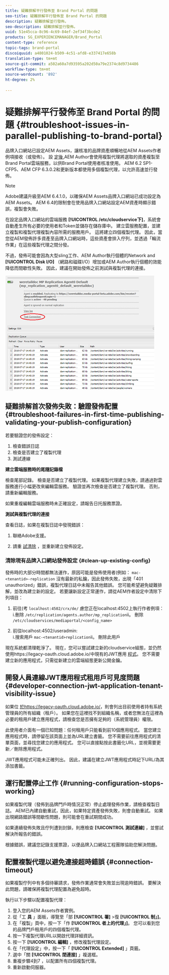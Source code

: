 ```yaml
---
title: 疑難排解平行發佈至 Brand Portal 的問題
seo-title: 疑難排解平行發佈至 Brand Portal 的問題
description: 疑難排解並行發佈。
seo-description: 疑難排解並行發佈。
uuid: 51e45cca-8c96-4c69-84ef-2ef34f3bcde2
products: SG_EXPERIENCEMANAGER/Brand_Portal
content-type: reference
topic-tags: brand-portal
discoiquuid: a4801024-b509-4c51-afd8-e337417e658b
translation-type: tm+mt
source-git-commit: a502a60a7d93595a202d50a79e2374c8d9734486
workflow-type: tm+mt
source-wordcount: '892'
ht-degree: 2%

---
```



# 疑難排解平行發佈至 Brand Portal 的問題 {#troubleshoot-issues-in-parallel-publishing-to-brand-portal}

品牌入口網站已設定AEM Assets，讓核准的品牌資產順暢地從AEM Assets作者例項接收（或發佈）。 設 [定後](../using/configure-aem-assets-with-brand-portal.md),AEM Author會使用複製代理將選取的資產複製至Brand Portal雲端服務，以供Brand Portal使用者核准使用。 AEM 6.2 SP1-CFP5、AEM CFP 6.3.0.2和更新版本都使用多個複製代理，以允許高速並行發佈。

>[!NOTE]
>
>Adobe建議升級至AEM 6.4.1.0，以確保AEM Assets品牌入口網站已成功設定為AEM Assets。 AEM 6.4的限制會在使用品牌入口網站設定AEM資產時顯示錯誤，複製會失敗。

在設定品牌入口網站的雲端服務 **[!UICONTROL /etc/cloudservice下]**，系統會自動產生所有必要的使用者和Token並儲存在儲存庫中。 建立雲服務配置，並建立複製和複製代理複製內容所需的服務用戶。 這將建立四個複製代理。 因此，當您從AEM發佈許多資產至品牌入口網站時，這些資產會排入佇列，並透過「輪流作業」在這些複製代理之間分發。

不過，發佈可能會因為大型sling工作、AEM Author執行個體的Network and **[!UICONTROL Disk I/O]** （網路和磁碟I/O）增加或AEM Author執行個體的效能降低而間歇性失敗。 因此，建議在開始發佈之前測試與複製代理的連接。

![](assets/test-connection.png)

## 疑難排解首次發佈失敗：驗證發佈配置 {#troubleshoot-failures-in-first-time-publishing-validating-your-publish-configuration}

若要驗證您的發佈設定：

1. 檢查錯誤日誌
1. 檢查是否建立了複製代理
1. 測試連線

**建立雲端服務時的尾隨記錄檔**

檢查尾部記錄。 檢查是否建立了複製代理。 如果複製代理建立失敗，請通過對雲服務進行小幅更改來編輯雲服務。 驗證並再次檢查是否建立了複製代理。 否則，請重新編輯服務。

如果重複編輯雲端服務時未正確設定，請報告日托服務票證。

**測試與複製代理的連接**

查看日誌，如果在複製日誌中發現錯誤：

1. 聯絡Adobe支援。

1. 請重 [試清除](../using/troubleshoot-parallel-publishing.md#clean-up-existing-config) ，並重新建立發佈設定。

<!--
Comment Type: remark
Last Modified By: Mini Gulati (mgulati)
Last Modified Date: 2018-06-21T22:56:21.256-0400
<p>?? check and compare public key. At times public key is different</p>
<p>?? another thing to check in /useradmin</p>
-->

### 清除現有品牌入口網站發佈設定 {#clean-up-existing-config}

發佈時的大部分時間都無法運作，原因可能是發佈使用者(例如： `mac-<tenantid>-replication` 沒有最新的私鑰，因此發佈失敗，出現「401 unauthorized」錯誤，複製代理日誌中未報告其他錯誤。 您可能希望避免疑難排解，並改為建立新的設定。 若要讓新設定正常運作，請從AEM作者設定中清除下列項目：

1. 前往(考 `localhost:4502/crx/de/` 慮您正在localhost:4502上執行作者例項：\
   i.刪除 `/etc/replication/agents.author/mp_replication`ii。 刪除 
`/etc/cloudservices/mediaportal/<config_name>`

1. 前往localhost:4502/useradmin:\
   i.搜索用戶 `mac-<tenantid>replication`ii。 刪除此用戶

現在系統都清理乾淨了。 現在，您可以嘗試建立新的cloudservice組態，並仍然使用https://legacy-oauth.cloud.adobe.io/中現有的JWT應用 [程式](https://legacy-oauth.cloud.adobe.io/)。 您不需要建立新的應用程式，只需從新建立的雲端組態更新公開金鑰。

## 開發人員連線JWT應用程式租用戶可見度問題 {#developer-connection-jwt-application-tenant-visibility-issue}

如果位 [於https://legacy-oauth.cloud.adobe.io/](https://legacy-oauth.cloud.adobe.io/)，則會列出目前使用者持有系統管理員的所有組織（租戶）。 如果您在這裡找不到組織名稱，或者您無法在這裡為必要的租用戶建立應用程式，請檢查您是否擁有足夠的（系統管理員）權限。

此使用者介面有一個已知問題：任何租用戶只能看到前10個應用程式。 當您建立應用程式時，請停留在該頁面上並為URL建立書籤。 您不需要前往應用程式的清單頁面，並尋找您建立的應用程式。 您可以直接點按此書籤化URL，並視需要更新／刪除應用程式。

JWT應用程式可能未正確列出。 因此，建議在建立JWT應用程式時記下URL/為其添加書籤。

## 運行配置停止工作 {#running-configuration-stops-working}

<!--
Comment Type: draft

<p>If the running configuration stops working, either of the following two possibilities
<g class="gr_ gr_15 gr-alert gr_gramm gr_inline_cards gr_run_anim Grammar multiReplace" data-gr-id="15" id="15" style="font-size: 12px;">
are
</g> there:</p>
<p>1.
<g class="gr_ gr_14 gr-alert gr_gramm gr_inline_cards gr_run_anim Grammar only-ins doubleReplace replaceWithoutSep" data-gr-id="14" id="14">
Connection
</g> has failed, or</p>
<p>2. Publish has failed with permission to dam-replication-service denied, while connection has passed </p>
<p>If the connection has failed [1], the
<g class="gr_ gr_10 gr-alert gr_spell gr_inline_cards gr_run_anim ContextualSpelling ins-del multiReplace" data-gr-id="10" id="10">
fail safe
</g> way to fix it is to <a href="../using/troubleshoot-parallel-publishing.md#main-pars-header-1664955658">clean up</a> the existing Brand Portal publish configuration and recreate a publish configuration. </p>
<p>However, if the
<g class="gr_ gr_18 gr-alert gr_spell gr_inline_cards gr_run_anim ContextualSpelling" data-gr-id="18" id="18">
publish
</g> has failed with
<g class="gr_ gr_16 gr-alert gr_gramm gr_inline_cards gr_run_anim Grammar only-ins doubleReplace replaceWithoutSep" data-gr-id="16" id="16">
permission
</g> denied to dam-replication-service, raise a support ticket.</p>
-->

如果複製代理（發佈到品牌門戶時情況正常）停止處理發佈作業，請檢查複製日誌。 AEM已內建自動重試，因此，如果特定資產發佈失敗，則會自動重試。 如果出現網路錯誤等間歇性問題，則可能會在重試期間成功。

如果連續發佈失敗且佇列遭到封鎖，則應檢查 **[!UICONTROL 測試連線]** ，並嘗試解決所報告的錯誤。

根據錯誤，建議您記錄支援票證，以便品牌入口網站工程團隊協助您解決問題。


## 配置複製代理以避免連接超時錯誤 {#connection-timeout}

如果複製佇列中有多個待審請求，發佈作業通常會失敗並出現逾時錯誤。 要解決此問題，請確保將複製代理配置為避免超時。

執行以下步驟以配置複製代理：
1. 登入您的AEM Assets作者實例。
1. 從「工 **具** 」面板，導覽至「部 **[!UICONTROL 署]** >復 **[!UICONTROL 制」]**。
1. 在「複製」頁中，按一下「作 **[!UICONTROL 者上的代理」]**。 您可以看到您的品牌門戶租用戶的四個複製代理。
1. 按一下複製代理URL以開啟代理詳細資訊。
1. 按一下 **[!UICONTROL 編輯]** ，修改複製代理設定。
1. 在「代理設定」中，按一下「 **[!UICONTROL Extended]** 」頁籤。
1. 選中「關 **[!UICONTROL 閉連接]** 」複選框。
1. 重複步驟4到7 ，以配置所有四個複製代理。
1. 重新啟動伺服器。